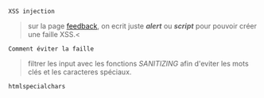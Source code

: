 `XSS injection`
> sur la page [feedback](http://192.168.1.143/index.php?page=feedback), on ecrit juste ***alert*** ou ***script*** pour pouvoir créer une faille XSS.<

`Comment éviter la faille`
> filtrer les input avec les fonctions *SANITIZING* afin d'eviter les mots clés et les caracteres spéciaux.
```
htmlspecialchars 
```